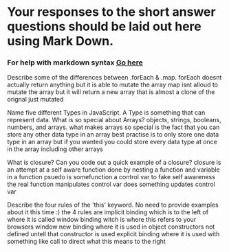 # Your responses to the short answer questions should be laid out here using Mark Down.
### For help with markdown syntax [Go here](https://github.com/adam-p/markdown-here/wiki/Markdown-Cheatsheet)

Describe some of the differences between .forEach & .map.
forEach doesnt actually return anything but it is able to mutate the array
map isnt alloud to mutate the array but it will return a new array that is almost a clone of the orignal just mutated

Name five different Types in JavaScript. A Type is something that can represent data. What is so special about Arrays?
objects, strings, booleans, numbers, and arrays.
what makes arrays so special is the fact that you can store any other data type in an array best practise is to only store 
one data type in an array but if you wanted you could store every data type at once in the array including other arrays

What is closure? Can you code out a quick example of a closure?
closure is an attempt at a self aware function done by nesting a function and variable in a function psuedo is 
somefunction 
a control var to fake self awareness
the real function
manipulates control var
does something
updates control var

Describe the four rules of the 'this' keyword. No need to provide examples about it this time :)
the 4 rules are implicit binding which is to the left of where it is called 
window binding witch is where this refers to your browsers window 
new binding where it is used in object constructors not defined untell that constructor is used
explicit binding where it is used with something like call to direct what this means to the right